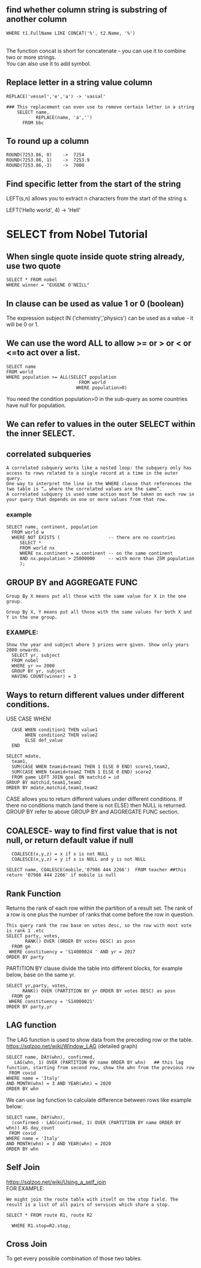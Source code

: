 ## find whether column string is substring of another column
	WHERE t1.FullName LIKE CONCAT('%', t2.Name, '%')
 <br/>The function concat is short for concatenate - you can use it to combine two or more strings.<br/>
 You can also use it to add symbol.
## Replace letter in a string value column
	REPLACE('vessel','e','a') -> 'vassal'
	
	### This replacement can even use to remove certain letter in a string
		SELECT name,
			   REPLACE(name, 'a','')
		  FROM bbc
## To round up a column
	ROUND(7253.86, 0)    ->  7254
	ROUND(7253.86, 1)    ->  7253.9
 	ROUND(7253.86,-3)    ->  7000
## Find specific letter from the start of the string
LEFT(s,n) allows you to extract n characters from the start of the string s.

   LEFT('Hello world', 4) -> 'Hell'     
# SELECT from Nobel Tutorial
## When single quote inside quote string already, use two quote
	SELECT * FROM nobel
	WHERE winner = "EUGENE O'NEILL"
 ## In clause can be used as value 1 or 0  (boolean)
 The expression subject IN ('chemistry','physics') can be used as a value - it will be 0 or 1.
 ## We can use the word ALL to allow >= or > or < or <=to act over a list. 
```
SELECT name
FROM world
WHERE population >= ALL(SELECT population
                           FROM world
                          WHERE population>0)
```
You need the condition population>0 in the sub-query as some countries have null for population.
## We can refer to values in the outer SELECT within the inner SELECT.
## correlated subqueries
	A correlated subquery works like a nested loop: the subquery only has access to rows related to a single record at a time in the outer query.
	One way to interpret the line in the WHERE clause that references the two table is “… where the correlated values are the same”.
 	A correlated subquery is used some action must be taken on each row in your query that depends on one or more values from that row.

  ### example
  ```
  SELECT name, continent, population 
	FROM world w
	WHERE NOT EXISTS (                  -- there are no countries
	   SELECT *
	   FROM world nx
	   WHERE nx.continent = w.continent -- on the same continent
	   AND nx.population > 25000000     -- with more than 25M population 
	   );
```
## GROUP BY and AGGREGATE FUNC
	Group By X means put all those with the same value for X in the one group.

	Group By X, Y means put all those with the same values for both X and Y in the one group.
 ### EXAMPLE:
  ```
 Show the year and subject where 3 prizes were given. Show only years 2000 onwards.
	SELECT yr, subject
	FROM nobel
	WHERE yr >= 2000
	GROUP BY yr, subject
	HAVING COUNT(winner) = 3
 ```
## Ways to return different values under different conditions.
USE CASE WHEN!
```
  CASE WHEN condition1 THEN value1 
       WHEN condition2 THEN value2  
       ELSE def_value 
  END
```
```
SELECT mdate,
  team1,
  SUM(CASE WHEN teamid=team1 THEN 1 ELSE 0 END) score1,team2,
  SUM(CASE WHEN teamid=team2 THEN 1 ELSE 0 END) score2
  FROM game LEFT JOIN goal ON matchid = id
GROUP BY matchid,team1,team2
ORDER BY mdate,matchid,team1,team2
```
CASE allows you to return different values under different conditions. If there no conditions match (and there is not ELSE) then NULL is returned. <br/>
GROUP BY refer to above GROUP BY and AGGREGATE FUNC section.
## COALESCE- way to find  first value that is not null, or return default value if null
```
  COALESCE(x,y,z) = x if x is not NULL
  COALESCE(x,y,z) = y if x is NULL and y is not NULL

SELECT name, COALESCE(mobile,'07986 444 2266')  FROM teacher ##this return '07986 444 2266' if mobile is null
```
## Rank Function
Returns the rank of each row within the partition of a result set. The rank of a row is one plus the number of ranks that come before the row in question.
```
This query rank the row base on votes desc, so the row with most vote is rank 1 .etc
SELECT party, votes,
       RANK() OVER (ORDER BY votes DESC) as posn
  FROM ge
 WHERE constituency = 'S14000024 ' AND yr = 2017
ORDER BY party

```
PARTITION BY clause divide the table into different blocks, for example below, base on the same yr. 
```
SELECT yr,party, votes,
      RANK() OVER (PARTITION BY yr ORDER BY votes DESC) as posn
  FROM ge
 WHERE constituency = 'S14000021'
ORDER BY party,yr
```
## LAG function
The LAG function is used to show data from the preceding row or the table. <br/>
https://sqlzoo.net/wiki/Window_LAG (detailed graph)
```
SELECT name, DAY(whn), confirmed,
   LAG(whn, 1) OVER (PARTITION BY name ORDER BY whn)   ## this lag function, starting from second row, show the whn from the previous row
 FROM covid
WHERE name = 'Italy'
AND MONTH(whn) = 3 AND YEAR(whn) = 2020
ORDER BY whn

```
We can use lag function to calculate difference between rows like example below:
```
SELECT name, DAY(whn),
  (confirmed - LAG(confirmed, 1) OVER (PARTITION BY name ORDER BY whn)) AS day_count
 FROM covid
WHERE name = 'Italy'
AND MONTH(whn) = 3 AND YEAR(whn) = 2020
ORDER BY whn

```
## Self Join
https://sqlzoo.net/wiki/Using_a_self_join <br/>
FOR EXAMPLE:
```
We might join the route table with itself on the stop field. The result is a list of all pairs of services which share a stop.

SELECT * FROM route R1, route R2

  WHERE R1.stop=R2.stop;
```
## Cross Join
To get every possible combination of those two tables.
